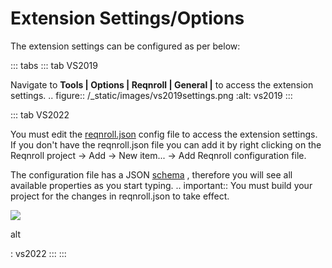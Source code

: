 
# Extension Settings/Options

The extension settings can be configured as per below:

::: tabs
::: tab
VS2019

Navigate to **Tools \| Options \| Reqnroll \| General \|** to access the
extension settings. .. figure:: /\_static/images/vs2019settings.png
:alt: vs2019
:::

::: tab
VS2022

You must edit the
[reqnroll.json](https://reqnroll.net/wp-content/uploads/reqnrollconfigs/reqnroll-config.json)
config file to access the extension settings. If you don\'t have the
reqnroll.json file you can add it by right clicking on the Reqnroll
project -\> Add -\> New item\... -\> Add Reqnroll configuration file.

The configuration file has a JSON
[schema](https://reqnroll.net/wp-content/uploads/reqnrollconfigs/reqnroll-config.json)
, therefore you will see all available properties as you start typing.
.. important:: You must build your project for the changes in
reqnroll.json to take effect.

![](../_static/images/vs2022configfile.png)

alt

:   vs2022
:::
:::

